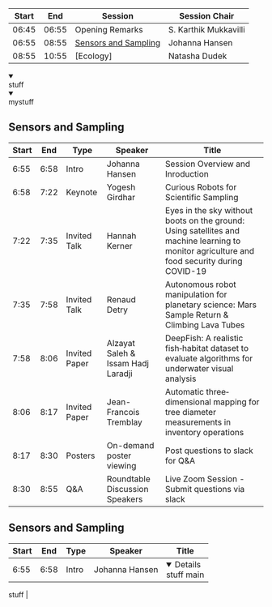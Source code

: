 | Start | End | Session | Session Chair | 
| ---- | ---- | --------- | ---------------- |  
| 06:45 | 06:55 |  Opening Remarks | S. Karthik Mukkavilli | 
| 06:55 | 08:55 | [Sensors and Sampling](#Sensors-and-Sampling) | Johanna Hansen |  
| 08:55 | 10:55 | [Ecology] | Natasha Dudek |   


<details open>
  <summary></summary>
  stuff
  </details>
  
  
  
<details open> <summary></summary>mystuff</details>

## Sensors and Sampling
 | Start | End | Type | Speaker | Title |   
 | ---- | ---- | --------- | ---------------- | -------- |  
 | 6:55 | 6:58 | Intro | Johanna Hansen | Session Overview and Inroduction |  
 | 6:58 | 7:22 | Keynote | Yogesh Girdhar | Curious Robots for Scientific Sampling |   
 | 7:22 | 7:35 | Invited Talk | Hannah Kerner | Eyes in the sky without boots on the ground: Using satellites and machine learning to monitor agriculture and food security during COVID-19 |  
  | 7:35 | 7:58 | Invited Talk | Renaud Detry | Autonomous robot manipulation for planetary science: Mars Sample Return & Climbing Lava Tubes |  
  | 7:58 | 8:06 | Invited Paper | Alzayat Saleh & Issam Hadj Laradji | DeepFish: A realistic fish‑habitat dataset to evaluate algorithms for underwater visual analysis |  
  | 8:06 | 8:17 | Invited Paper | Jean-Francois Tremblay | Automatic three‐dimensional mapping for tree diameter measurements in inventory operations |  
  | 8:17 | 8:30 | Posters | On-demand poster viewing | Post questions to slack for Q&A |  
  | 8:30 | 8:55 | Q&A | Roundtable Discussion Speakers | Live Zoom Session - Submit questions via slack |

## Sensors and Sampling
 | Start | End | Type | Speaker | Title |   
 | ---- | ---- | --------- | ---------------- | -------- |  
 | 6:55 | 6:58 | Intro | Johanna Hansen | <details open>stuff main
  <summary></summary>
  stuff
  </details>  |
